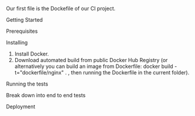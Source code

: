 Our first file is the Dockefile of our CI project. 



Getting Started 


Prerequisites



Installing
1) Install Docker.
2) Download automated build from public Docker Hub Registry
(or alternatively you can build an image from Dockerfile: docker build -t="dockerfile/nginx" . , then running the Dockerfile in the current folder). 

Running the tests


Break down into end to end tests


Deployment
